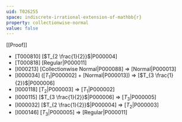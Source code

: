 ```yaml
---
uid: T026255
space: indiscrete-irrational-extension-of-mathbb{r}
property: collectionwise-normal
value: false
---
```

[[Proof]]

* [T000810] [$T_{2 \frac{1}{2}}$|P000004]
* [T000818] [Regular|P000011]
* [I000213] [Collectionwise Normal|P000088] => [Normal|P000013]
* [I000034] ([$T_1$|P000002] + [Normal|P000013]) => [$T_{3 \frac{1}{2}}$|P000006]
* [I000118] [$T_2$|P000003] => [$T_1$|P000002]
* [I000115] [$T_{3 \frac{1}{2}}$|P000006] => [$T_3$|P000005]
* [I000032] [$T_{2 \frac{1}{2}}$|P000004] => [$T_2$|P000003]
* [I000146] [$T_3$|P000005] => [Regular|P000011]


